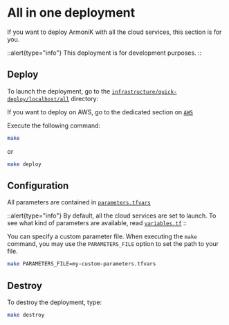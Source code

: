 # All in one deployment

If you want to deploy ArmoniK with all the cloud services, this section is for you.

::alert{type="info"}
This deployment is for development purposes.
::

## Deploy

To launch the deployment, go to the [`infrastructure/quick-deploy/localhost/all`](https://github.com/aneoconsulting/ArmoniK/tree/main/infrastructure/quick-deploy/localhost/all) directory:

If you want to deploy on AWS, go to the dedicated section on [`AWS`](https://github.com/aneoconsulting/ArmoniK/tree/main/infrastructure/quick-deploy/aws/all)

Execute the following command:

```bash
make
```

or

```bash
make deploy
```

## Configuration

All parameters are contained in [`parameters.tfvars`](https://github.com/aneoconsulting/ArmoniK/blob/main/infrastructure/quick-deploy/localhost/all/parameters.tfvars)

::alert{type="info"}
By default, all the cloud services are set to launch. To see what kind of parameters are available, read [`variables.tf`](https://github.com/aneoconsulting/ArmoniK/blob/main/infrastructure/quick-deploy/localhost/all/variables.tf)
::

You can specify a custom parameter file. When executing the `make` command, you may use the `PARAMETERS_FILE` option to set the path to your file.

```bash
make PARAMETERS_FILE=my-custom-parameters.tfvars
```

## Destroy

To destroy the deployment, type:

```bash
make destroy
```
